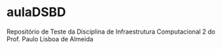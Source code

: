 # aulaDSBD
Repositório de Teste da Disciplina de Infraestrutura Computacional 2 do Prof. Paulo Lisboa de Almeida
